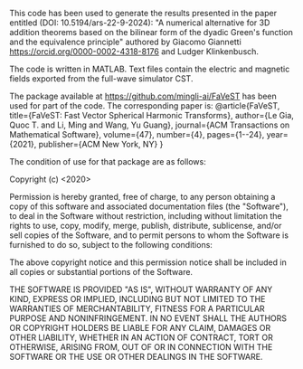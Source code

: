 This code has been used to generate the results presented in the paper entitled (DOI: 10.5194/ars-22-9-2024):
"A numerical alternative for 3D addition theorems based on the bilinear form of the dyadic Green's function and the equivalence principle"
authored by
Giacomo Giannetti https://orcid.org/0000-0002-4318-8176
and Ludger Klinkenbusch.

The code is written in MATLAB. Text files contain the electric and magnetic fields exported from the full-wave simulator CST.

The package available at https://github.com/mingli-ai/FaVeST has been used for part of the code.
The corresponding paper is:
@article{FaVeST,
  title={FaVeST: Fast Vector Spherical Harmonic Transforms},
  author={Le Gia, Quoc T. and Li, Ming and Wang, Yu Guang},
  journal={ACM Transactions on Mathematical Software},
  volume={47},
  number={4},
  pages={1--24},
  year={2021},
  publisher={ACM New York, NY}
}

The condition of use for that package are as follows:

Copyright (c) <2020>

Permission is hereby granted, free of charge, to any person obtaining a copy of this software and associated documentation files (the "Software"), to deal in the Software without restriction, including without limitation the rights to use, copy, modify, merge, publish, distribute, sublicense, and/or sell copies of the Software, and to permit persons to whom the Software is furnished to do so, subject to the following conditions:

The above copyright notice and this permission notice shall be included in all copies or substantial portions of the Software.

THE SOFTWARE IS PROVIDED "AS IS", WITHOUT WARRANTY OF ANY KIND, EXPRESS OR IMPLIED, INCLUDING BUT NOT LIMITED TO THE WARRANTIES OF MERCHANTABILITY, FITNESS FOR A PARTICULAR PURPOSE AND NONINFRINGEMENT. IN NO EVENT SHALL THE AUTHORS OR COPYRIGHT HOLDERS BE LIABLE FOR ANY CLAIM, DAMAGES OR OTHER LIABILITY, WHETHER IN AN ACTION OF CONTRACT, TORT OR OTHERWISE, ARISING FROM, OUT OF OR IN CONNECTION WITH THE SOFTWARE OR THE USE OR OTHER DEALINGS IN THE SOFTWARE.
